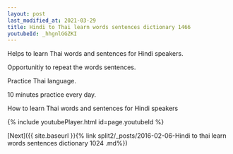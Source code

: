 ```yaml
---
layout: post
last_modified_at: 2021-03-29
title: Hindi to Thai learn words sentences dictionary 1466 
youtubeId: _hhgnlGGZKI
---
```

 
 
Helps to learn Thai words and sentences for Hindi speakers.

Opportunitiy to repeat the words sentences. 

Practice Thai language. 
 
10 minutes practice every day. 
 
How to learn Thai words and sentences for Hindi speakers 
 
{% include youtubePlayer.html id=page.youtubeId %}
 
 
[Next]({{ site.baseurl }}{% link  split2/_posts/2016-02-06-Hindi to thai learn words sentences dictionary 1024 .md%})
 
